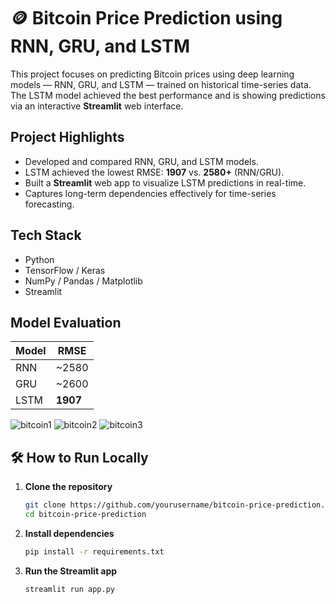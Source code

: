 
# 🪙 Bitcoin Price Prediction using RNN, GRU, and LSTM

This project focuses on predicting Bitcoin prices using deep learning models — RNN, GRU, and LSTM — trained on historical time-series data. The LSTM model achieved the best performance and is showing predictions via an interactive **Streamlit** web interface.

##  Project Highlights

-  Developed and compared RNN, GRU, and LSTM models.
-  LSTM achieved the lowest RMSE: **1907** vs. **2580+** (RNN/GRU).
-  Built a **Streamlit** web app to visualize LSTM predictions in real-time.
-  Captures long-term dependencies effectively for time-series forecasting.

## Tech Stack

- Python
- TensorFlow / Keras
- NumPy / Pandas / Matplotlib
- Streamlit


##  Model Evaluation

| Model | RMSE   |
|-------|--------|
| RNN   | ~2580  |
| GRU   | ~2600  |
| LSTM  | **1907** |

![bitcoin1](https://github.com/user-attachments/assets/30367208-23fb-4c7e-8b37-3cbdddbf2d28)
![bitcoin2](https://github.com/user-attachments/assets/d2449f5f-2858-4936-b92a-bb57d67fbf4b)
![bitcoin3](https://github.com/user-attachments/assets/07394acd-f05b-4ccc-9af2-bade9042abd1)



## 🛠️ How to Run Locally

1. **Clone the repository**
   ```bash
   git clone https://github.com/yourusername/bitcoin-price-prediction.git
   cd bitcoin-price-prediction
2. **Install dependencies**
   ```bash
   pip install -r requirements.txt
3. **Run the Streamlit app**
   ```bash
   streamlit run app.py
